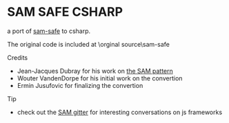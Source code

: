 # SAM SAFE CSHARP

a port of [sam-safe](https://github.com/jdubray/sam-safe) to csharp.

The original code is included at \orginal source\sam-safe

Credits
* Jean-Jacques Dubray for his work on [the SAM pattern](http://sam.js.org)
* Wouter VandenDorpe for his initial work on the convertion
* Ermin Jusufovic for finalizing the convertion

Tip
* check out the [SAM gitter](https://gitter.im/jdubray/sam) for interesting conversations on js frameworks